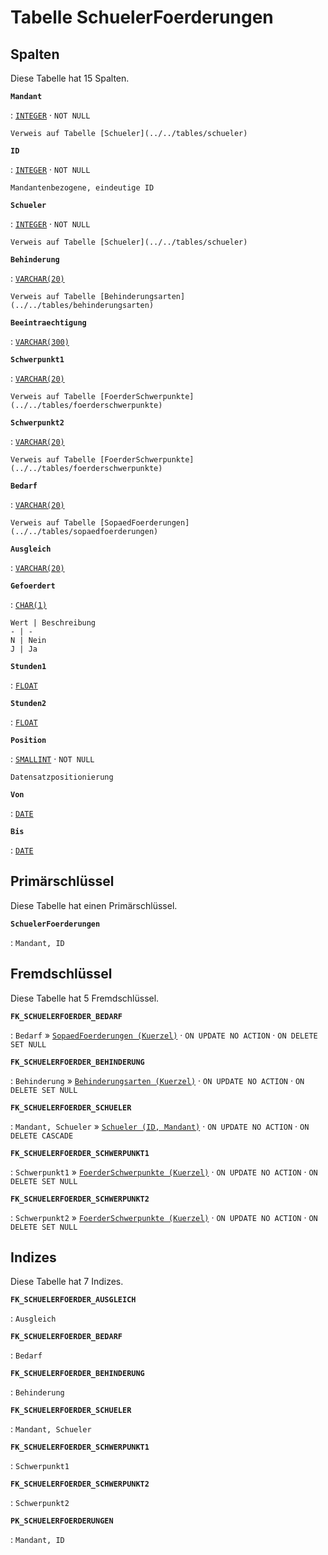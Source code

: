 # Tabelle **SchuelerFoerderungen**

## Spalten

Diese Tabelle hat 15 Spalten.

**`Mandant`**

:   [`INTEGER`](https://firebirdsql.org/file/documentation/html/en/refdocs/fblangref40/firebird-40-language-reference.html#fblangref40-datatypes-inttypes) · `NOT NULL`

    Verweis auf Tabelle [Schueler](../../tables/schueler)

**`ID`**

:   [`INTEGER`](https://firebirdsql.org/file/documentation/html/en/refdocs/fblangref40/firebird-40-language-reference.html#fblangref40-datatypes-inttypes) · `NOT NULL`

    Mandantenbezogene, eindeutige ID

**`Schueler`**

:   [`INTEGER`](https://firebirdsql.org/file/documentation/html/en/refdocs/fblangref40/firebird-40-language-reference.html#fblangref40-datatypes-inttypes) · `NOT NULL`

    Verweis auf Tabelle [Schueler](../../tables/schueler)

**`Behinderung`**

:   [`VARCHAR(20)`](https://firebirdsql.org/file/documentation/html/en/refdocs/fblangref40/firebird-40-language-reference.html#fblangref40-datatypes-chartypes)

    Verweis auf Tabelle [Behinderungsarten](../../tables/behinderungsarten)

**`Beeintraechtigung`**

:   [`VARCHAR(300)`](https://firebirdsql.org/file/documentation/html/en/refdocs/fblangref40/firebird-40-language-reference.html#fblangref40-datatypes-chartypes)

**`Schwerpunkt1`**

:   [`VARCHAR(20)`](https://firebirdsql.org/file/documentation/html/en/refdocs/fblangref40/firebird-40-language-reference.html#fblangref40-datatypes-chartypes)

    Verweis auf Tabelle [FoerderSchwerpunkte](../../tables/foerderschwerpunkte)

**`Schwerpunkt2`**

:   [`VARCHAR(20)`](https://firebirdsql.org/file/documentation/html/en/refdocs/fblangref40/firebird-40-language-reference.html#fblangref40-datatypes-chartypes)

    Verweis auf Tabelle [FoerderSchwerpunkte](../../tables/foerderschwerpunkte)

**`Bedarf`**

:   [`VARCHAR(20)`](https://firebirdsql.org/file/documentation/html/en/refdocs/fblangref40/firebird-40-language-reference.html#fblangref40-datatypes-chartypes)

    Verweis auf Tabelle [SopaedFoerderungen](../../tables/sopaedfoerderungen)

**`Ausgleich`**

:   [`VARCHAR(20)`](https://firebirdsql.org/file/documentation/html/en/refdocs/fblangref40/firebird-40-language-reference.html#fblangref40-datatypes-chartypes)

**`Gefoerdert`**

:   [`CHAR(1)`](https://firebirdsql.org/file/documentation/html/en/refdocs/fblangref40/firebird-40-language-reference.html#fblangref40-datatypes-chartypes)

    Wert | Beschreibung
    - | -
    N | Nein
    J | Ja

**`Stunden1`**

:   [`FLOAT`](https://firebirdsql.org/file/documentation/html/en/refdocs/fblangref40/firebird-40-language-reference.html#fblangref40-datatypes-floattypes)

**`Stunden2`**

:   [`FLOAT`](https://firebirdsql.org/file/documentation/html/en/refdocs/fblangref40/firebird-40-language-reference.html#fblangref40-datatypes-floattypes)

**`Position`**

:   [`SMALLINT`](https://firebirdsql.org/file/documentation/html/en/refdocs/fblangref40/firebird-40-language-reference.html#fblangref40-datatypes-inttypes) · `NOT NULL`

    Datensatzpositionierung

**`Von`**

:   [`DATE`](https://firebirdsql.org/file/documentation/html/en/refdocs/fblangref40/firebird-40-language-reference.html#fblangref40-datatypes-datetime)

**`Bis`**

:   [`DATE`](https://firebirdsql.org/file/documentation/html/en/refdocs/fblangref40/firebird-40-language-reference.html#fblangref40-datatypes-datetime)

## Primärschlüssel

Diese Tabelle hat einen Primärschlüssel.

**`SchuelerFoerderungen`**

:   `Mandant, ID`

## Fremdschlüssel

Diese Tabelle hat 5 Fremdschlüssel.

**`FK_SCHUELERFOERDER_BEDARF`**

:   `Bedarf` » [`SopaedFoerderungen (Kuerzel)`](../../tables/sopaedfoerderungen) · `ON UPDATE NO ACTION` · `ON DELETE SET NULL`

**`FK_SCHUELERFOERDER_BEHINDERUNG`**

:   `Behinderung` » [`Behinderungsarten (Kuerzel)`](../../tables/behinderungsarten) · `ON UPDATE NO ACTION` · `ON DELETE SET NULL`

**`FK_SCHUELERFOERDER_SCHUELER`**

:   `Mandant, Schueler` » [`Schueler (ID, Mandant)`](../../tables/schueler) · `ON UPDATE NO ACTION` · `ON DELETE CASCADE`

**`FK_SCHUELERFOERDER_SCHWERPUNKT1`**

:   `Schwerpunkt1` » [`FoerderSchwerpunkte (Kuerzel)`](../../tables/foerderschwerpunkte) · `ON UPDATE NO ACTION` · `ON DELETE SET NULL`

**`FK_SCHUELERFOERDER_SCHWERPUNKT2`**

:   `Schwerpunkt2` » [`FoerderSchwerpunkte (Kuerzel)`](../../tables/foerderschwerpunkte) · `ON UPDATE NO ACTION` · `ON DELETE SET NULL`

## Indizes

Diese Tabelle hat 7 Indizes.

**`FK_SCHUELERFOERDER_AUSGLEICH`**

:   `Ausgleich`

**`FK_SCHUELERFOERDER_BEDARF`**

:   `Bedarf`

**`FK_SCHUELERFOERDER_BEHINDERUNG`**

:   `Behinderung`

**`FK_SCHUELERFOERDER_SCHUELER`**

:   `Mandant, Schueler`

**`FK_SCHUELERFOERDER_SCHWERPUNKT1`**

:   `Schwerpunkt1`

**`FK_SCHUELERFOERDER_SCHWERPUNKT2`**

:   `Schwerpunkt2`

**`PK_SCHUELERFOERDERUNGEN`**

:   `Mandant, ID`
